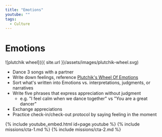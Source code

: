 ```yaml
---
title: "Emotions"
youtube: ""
tags:
  - Culture
---
```


# Emotions #

![plutchik wheel]({{ site.url }}/assets/images/plutchik-wheel.svg)

* Dance 3 songs with a partner
* Write down feelings, reference [Plutchik's Wheel Of Emotions](https://en.wikipedia.org/wiki/Contrasting_and_categorization_of_emotions#/media/File:Plutchik-wheel.svg)
* Sort what's written into Emotions vs. interpretations, judgments, or narratives
* Write five phrases that express appreciation without judgment
  * e.g. "I feel calm when we dance together" vs "You are a great dancer"
* Exchange appreciations
* Practice check-in/check-out protocol by saying feeling in the moment

{% include youtube_embed.html id=page.youtube %}
{% include missions/cta-1.md %}
{% include missions/cta-2.md %}
